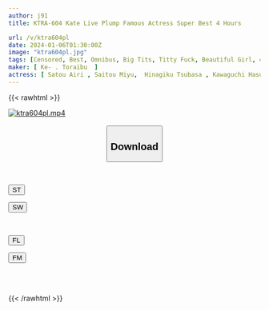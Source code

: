 ```yaml
---
author: j91
title: KTRA-604 Kate Live Plump Famous Actress Super Best 4 Hours

url: /v/ktra604pl
date: 2024-01-06T01:30:00Z
image: "ktra604pl.jpg"
tags: [Censored, Best, Omnibus, Big Tits, Titty Fuck, Beautiful Girl, 4HR+	]
maker: [ Ke- . Toraibu  ]
actress: [ Satou Airi , Saitou Miyu,  Hinagiku Tsubasa , Kawaguchi Hasumi , Takarada Monami ]
---
```



{{< rawhtml >}}

<div class="video" data-videoid="oLOkXMQ4mmCK7l">
    <a href="javascript:;">
        <img src="/v/ktra604pl/ktra604pl.jpg" width="WIDTH" height="HEIGHT" alt="ktra604pl.mp4" loading="lazy">
    </a>
</div>

<script type="text/javascript" src="https://j91.asia/asset/on-demand-st.js"></script>

<br>
  <link rel="stylesheet" href="https://j91.asia/asset/bs5.css">
  
  <center>
  <button class="btn btn-primary" type="button" data-bs-toggle="collapse" data-bs-target=".multi-collapse" aria-expanded="false" aria-controls="multiCollapseExample1 multiCollapseExample2"><h2>Download</h2></button></center>
</p>
<div class="row">
  <div class="col">
    <div class="collapse multi-collapse" id="multiCollapseExample1">
      <div class="card card-body">
	      	      <br>
<div class="buttons">  
<p><a href="https://streamtape.to/v/oLOkXMQ4mmCK7l" target="_blank"><button class="btn-hover color-3"><i class="fa fa-download"></i> ST</button></a></p>
<p><a href="https://flaswish.com/kvfvlct0zsxb" target="_blank"><button class="btn-hover color-2"><i class="fa fa-download"></i> SW</button></a></p></div>
    </div>
  </div>
</div>
  <div class="col">
    <div class="collapse multi-collapse" id="multiCollapseExample2">
      <div class="card card-body">
	      <br>
<div class="buttons">
<p><a href="javascript:;" target="_blank"><button class="btn-hover color-9"><i class="fa fa-download"></i> FL</button></a></p>
<p><a href="javascript:;" target="_blank"><button class="btn-hover color-8"><i class="fa fa-download"></i> FM</button></a></p></div>
<br><br>
      </div>
    </div>
  </div>
</div>

{{< /rawhtml >}}